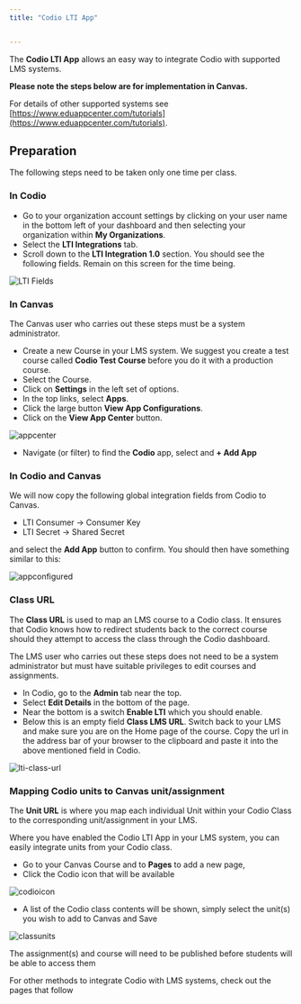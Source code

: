 ```yaml
---
title: "Codio LTI App"


---
```


The **Codio LTI App** allows an easy way to integrate Codio with supported LMS systems.

**Please note the steps below are for implementation in Canvas.**

For details of other supported systems see [https://www.eduappcenter.com/tutorials](https://www.eduappcenter.com/tutorials).


## Preparation
The following steps need to be taken only one time per class.

### In Codio

- Go to your organization account settings by clicking on your user name in the bottom left of your dashboard and then selecting your organization within **My Organizations**.
- Select the **LTI Integrations** tab.
- Scroll down to the **LTI Integration 1.0** section. You should see the following fields. Remain on this screen for the time being.

<img alt="LTI Fields" src="/img/lti/lti-org-fields.png" class="simple"/>

### In Canvas
The Canvas user who carries out these steps must be a system administrator.

- Create a new Course in your LMS system. We suggest you create a test course called **Codio Test Course** before you do it with a production course.
- Select the Course.
- Click on **Settings** in the left set of options.
- In the top links, select **Apps**.
- Click the large button **View App Configurations**.
- Click on the **View App Center** button.

<img alt="appcenter" src="/img/lti/appcenter.png" class="simple"/>

- Navigate (or filter) to find the **Codio** app, select and **+ Add App**

### In Codio and Canvas
We will now copy the following global integration fields from Codio to Canvas.

- LTI Consumer -> Consumer Key
- LTI Secret -> Shared Secret

and select the **Add App** button to confirm.
You should then have something similar to this:

<img alt="appconfigured" src="/img/lti/appsetup.png" class="simple"/>



### Class URL

The **Class URL** is used to map an LMS course to a Codio class. It ensures that Codio knows how to redirect students back to the correct course should they attempt to access the class through the Codio dashboard.

The LMS user who carries out these steps does not need to be a system administrator but must have suitable privileges to edit courses and assignments.

- In Codio, go to the **Admin** tab near the top.
- Select **Edit Details** in the bottom of the page.
- Near the bottom is a switch **Enable LTI** which you should enable.
- Below this is an empty field **Class LMS URL**. Switch back to your LMS and make sure you are on the Home page of the course. Copy the url in the address bar of your browser to the clipboard and paste it into the above mentioned field in Codio.

<img alt="lti-class-url" src="/img/lti/lti-class-url.png" class="simple"/>

### Mapping Codio units to Canvas unit/assignment
The **Unit URL** is where you map each individual Unit within your Codio Class to the corresponding unit/assignment in your LMS.

Where you have enabled the Codio LTI App in your LMS system, you can easily integrate units from your Codio class.

- Go to your Canvas Course and to **Pages** to add a new page,
- Click the Codio icon that will be available

<img alt="codioicon" src="/img/lti/codioicon.png" class="simple"/>

- A list of the Codio class contents will be shown, simply select the unit(s) you wish to add to Canvas and Save

<img alt="classunits" src="/img/lti/classunits.png" class="simple"/>

The assignment(s) and course will need to be published before students will be able to access them

For other methods to integrate Codio with LMS systems, check out the pages that follow